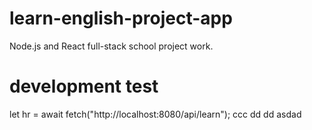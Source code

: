 # learn-english-project-app

Node.js and React full-stack school project work.

# development test

let hr = await fetch("http://localhost:8080/api/learn");
ccc
dd
dd
asdad
